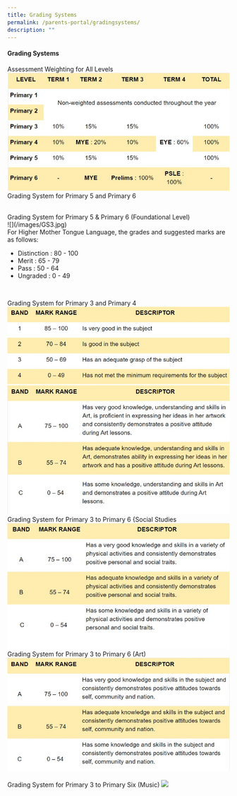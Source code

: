 ```yaml
---
title: Grading Systems
permalink: /parents-portal/gradingsystems/
description: ""
---
```

#### Grading Systems

Assessment Weighting for All Levels 
<br>
![](/images/GS1.jpg)
<br>
Grading System for Primary 5 and Primary 6
<br>

<br>
Grading System for Primary 5 & Primary 6 (Foundational Level)
<br>
![](/images/GS3.jpg)
<br>
For Higher Mother Tongue Language, the grades and suggested marks are as follows:

- Distinction : 80 - 100
- Merit          : 65 - 79
- Pass           : 50 - 64
- Ungraded  : 0 - 49
<br>

Grading System for Primary 3 and Primary 4
<br>
![](/images/GS4.jpg)
<br>![](/images/GS6.jpg)
Grading System for Primary 3 to Primary 6 {Social Studies
<br>
![](/images/GS8.jpg)
<br>
Grading System for Primary 3 to Primary 6 (Art)
<br>
![](/images/GS5.jpg)																																
<br>
Grading System for Primary 3 to Primary Six (Music)
![](/images/G6.jpg)
<br>